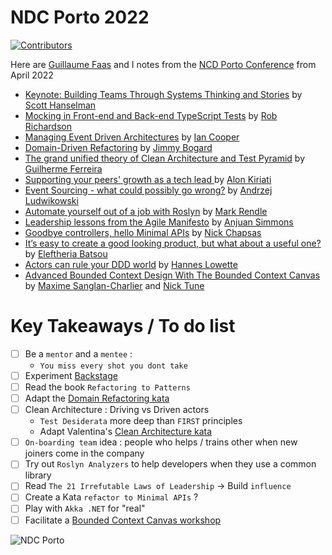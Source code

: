 # NDC Porto 2022
[![Contributors](https://github.com/ythirion/ndc-porto-2022/actions/workflows/contributors.yml/badge.svg)](https://github.com/ythirion/ndc-porto-2022/actions/workflows/contributors.yml)

Here are [Guillaume Faas](https://github.com/Tr00d/) and I notes from the [NCD Porto Conference](https://ndcporto.com/) from April 2022

- [Keynote: Building Teams Through Systems Thinking and Stories](mentorship-sponsorship.md) by [Scott Hanselman](https://www.hanselman.com/)
- [Mocking in Front-end and Back-end TypeScript Tests](mocking-in-ts.md) by [Rob Richardson](https://robrich.org)
- [Managing Event Driven Architectures](managing-event-driven-architectures.md) by [Ian Cooper](https://twitter.com/ICooper)
- [Domain-Driven Refactoring](ddd-refactoring.md) by [Jimmy Bogard](https://jimmybogard.com/)
- [The grand unified theory of Clean Architecture and Test Pyramid](pyramid-clean-architecture.md) by [Guilherme Ferreira](https://twitter.com/gsferreira)
- [Supporting your peers' growth as a tech lead
](supporting-your-peers-growth.md) by [Alon Kiriati](https://twitter.com/akiriati)
- [Event Sourcing - what could possibly go wrong?](es-go-wrong.md) by [Andrzej Ludwikowski](https://twitter.com/aludwikowski)
- [Automate yourself out of a job with Roslyn](roslyn.md) by [Mark Rendle](https://twitter.com/markrendle)
- [Leadership lessons from the Agile Manifesto](leadership-lessons-from-agile-manifesto.md) by [Anjuan Simmons](https://twitter.com/anjuan)
- [Goodbye controllers, hello Minimal APIs](goodbye-controllers.md) by [Nick Chapsas](https://twitter.com/nickchapsas)
- [It’s easy to create a good looking product, but what about a useful one?](create-useful-product.md) by [Eleftheria Batsou](https://twitter.com/BatsouElef)
- [Actors can rule your DDD world](actors-in-ddd.md) by [Hannes Lowette](https://twitter.com/hannes_lowette)
- [Advanced Bounded Context Design With The Bounded Context Canvas](bounded-context-canvas.md) by [Maxime Sanglan-Charlier](https://twitter.com/__MaxS__) and [Nick Tune](https://twitter.com/ntcoding)

# Key Takeaways / To do list
- [ ] Be a `mentor` and a `mentee` :
    - `You miss every shot you dont take`
- [ ] Experiment [Backstage](https://backstage.io/)
- [ ] Read the book `Refactoring to Patterns`
- [ ] Adapt the [Domain Refactoring kata](https://github.com/jbogard/presentations/tree/master/DomainDrivenRefactoring)
- [ ] Clean Architecture : Driving vs Driven actors
    - `Test Desiderata` more deep than `FIRST` principles
    - Adapt Valentina's [Clean Architecture kata](https://github.com/valentinacupac/banking-kata-dotnet)
- [ ] `On-boarding team` idea : people who helps / trains other when new joiners come in the company
- [ ] Try out `Roslyn Analyzers` to help developers when they use a common library
- [ ] Read `The 21 Irrefutable Laws of Leadership` -> Build `influence`
- [ ] Create a Kata `refactor to Minimal APIs` ?
- [ ] Play with `Akka .NET` for "real"
- [ ] Facilitate a [Bounded Context Canvas workshop](https://miro.com/app/board/uXjVODGps0A=/)

![NDC Porto](img/logo.png)

